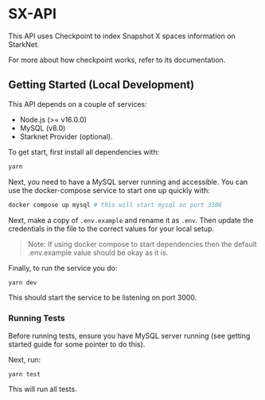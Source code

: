 # SX-API

This API uses Checkpoint to index Snapshot X spaces information on StarkNet.

For more about how checkpoint works, refer to its documentation.

## Getting Started (Local Development)

This API depends on a couple of services:

- Node.js (>= v16.0.0)
- MySQL (v8.0)
- Starknet Provider (optional).

To get start, first install all dependencies with:

```sh
yarn

```

Next, you need to have a MySQL server running and accessible. You can use the docker-compose service to start one up quickly with:

```sh
docker compose up mysql # this will start mysql on port 3306
```

Next, make a copy of `.env.example` and rename it as `.env`. Then update the credentials in the file to the correct values for your
local setup.

> Note: If using docker compose to start dependencies then the default .env.example value should be okay as it is.

Finally, to run the service you do:

```sh
yarn dev
```

This should start the service to be listening on port 3000.

### Running Tests

Before running tests, ensure you have MySQL server running (see getting started guide for some pointer to do this).

Next, run:

```
yarn test
```

This will run all tests.

